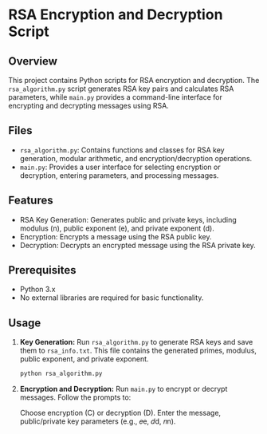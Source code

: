 # RSA Encryption and Decryption Script

## Overview

This project contains Python scripts for RSA encryption and decryption. The `rsa_algorithm.py` script generates RSA key pairs and calculates RSA parameters, while `main.py` provides a command-line interface for encrypting and decrypting messages using RSA.

## Files

- `rsa_algorithm.py`: Contains functions and classes for RSA key generation, modular arithmetic, and encryption/decryption operations.
- `main.py`: Provides a user interface for selecting encryption or decryption, entering parameters, and processing messages.

## Features

- RSA Key Generation: Generates public and private keys, including modulus \(n\), public exponent \(e\), and private exponent \(d\).
- Encryption: Encrypts a message using the RSA public key.
- Decryption: Decrypts an encrypted message using the RSA private key.

## Prerequisites

- Python 3.x
- No external libraries are required for basic functionality.

## Usage

1. **Key Generation:**
   Run `rsa_algorithm.py` to generate RSA keys and save them to `rsa_info.txt`. This file contains the generated primes, modulus, public exponent, and private exponent.

   ```bash
   python rsa_algorithm.py
   ```
2. **Encryption and Decryption:**
   Run `main.py` to encrypt or decrypt messages.
   Follow the prompts to:

   Choose encryption (C) or decryption (D).
   Enter the message, public/private key parameters (e.g., 𝑒e, 𝑑d, 𝑛n).
